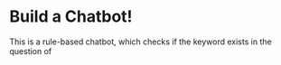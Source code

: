 # Build a Chatbot!

This is a rule-based chatbot, which checks if the keyword exists in the question of 
